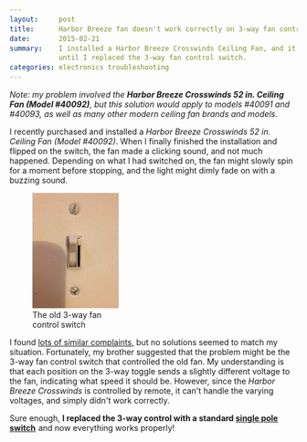 ```yaml
---
layout:     post
title:      Harbor Breeze fan doesn't work correctly on 3-way fan control
date:       2015-02-21
summary:    I installed a Harbor Breeze Crosswinds Ceiling Fan, and it didn't work properly
            until I replaced the 3-way fan control switch.
categories: electronics troubleshooting
---
```

_Note: my problem involved the **Harbor Breeze Crosswinds 52 in. Ceiling Fan (Model #40092)**,
but this solution would apply to models #40091 and #40093, as well as many other modern ceiling
fan brands and models._

I recently purchased and installed a _Harbor Breeze Crosswinds 52 in. Ceiling Fan (Model #40092)_.
When I finally finished the installation and flipped on the switch, the fan made a clicking sound,
and not much happened. Depending on what I had switched on, the fan might slowly spin for a moment
before stopping, and the light might dimly fade on with a buzzing sound.

<figure class="right" style="max-width: 30%">
  <img src="images/3-way-control.jpg" alt="3-way fan control switch"/>
  <figcaption>The old 3-way fan control switch</figcaption>
</figure>

I found [lots of similar complaints](http://harborbreezeshop.com/harbor-breeze-ceiling-fans-light-problems/),
but no solutions seemed to match my situation. Fortunately, my brother suggested that the problem
might be the 3-way fan control switch that controlled the old fan. My understanding is that each
position on the 3-way toggle sends a slightly different voltage to the fan, indicating what speed
it should be. However, since the *Harbor Breeze Crosswinds* is controlled by remote, it can't handle
the varying voltages, and simply didn't work correctly.


Sure enough, **I replaced the 3-way control with a standard
<a target="_blank" href="http://www.amazon.com/gp/search?ie=UTF8&camp=1789&creative=9325&index=tools&keywords=single%20pole%20switch&linkCode=ur2&tag=jerryorrcom-20&linkId=5T7Z6IL6JBB24VIW">single pole switch</a><img src="http://ir-na.amazon-adsystem.com/e/ir?t=jerryorrcom-20&l=ur2&o=1" width="1" height="1" border="0" alt="" style="border:none !important; margin:0px !important;" />** and now everything works properly!


